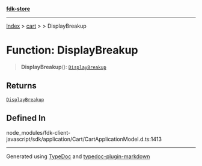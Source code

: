[**fdk-store**](../../../README.md)
***

[Index](../../../API.md) > [cart](../../README.md) > [<internal>](../README.md) > DisplayBreakup

# Function: DisplayBreakup

> **DisplayBreakup**(): [`DisplayBreakup`](../type-aliases/type-alias.DisplayBreakup.md)

## Returns

[`DisplayBreakup`](../type-aliases/type-alias.DisplayBreakup.md)

## Defined In

node\_modules/fdk-client-javascript/sdk/application/Cart/CartApplicationModel.d.ts:1413

***
Generated using [TypeDoc](https://typedoc.org/) and [typedoc-plugin-markdown](https://www.npmjs.com/package/typedoc-plugin-markdown)
